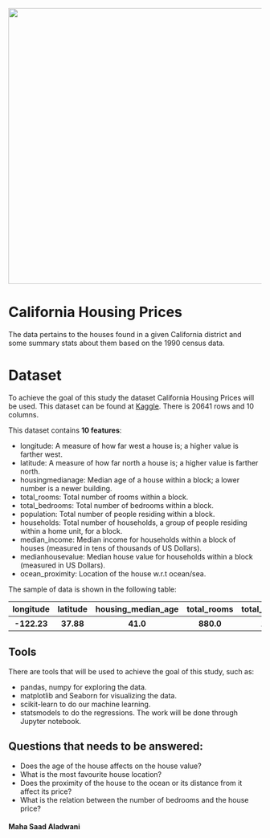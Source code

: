 
<p align="center" width="100%">
<img src="https://cdn.vox-cdn.com/thumbor/xYFIvohVOcFDFkkDpG1P4b9J5gE=/0x0:8736x5824/920x613/filters:focal(3670x2214:5066x3610):format(webp)/cdn.vox-cdn.com/uploads/chorus_image/image/56696503/shutterstock_154454792.0.0.jpeg" width="550" length="100" style="display: block; margin: 0 auto"/>
</p>

# California Housing Prices

The data pertains to the houses found in a given California district and some summary stats about them based on the 1990 census data.

# Dataset
To achieve the goal of this study the dataset California Housing Prices will be used. This dataset can be found at [Kaggle](https://www.kaggle.com/camnugent/california-housing-prices).
There is 20641 rows and 10 columns.

This dataset contains **10 features**:
- longitude: A measure of how far west a house is; a higher value is farther west.
- latitude: A measure of how far north a house is; a higher value is farther north.
- housingmedianage: Median age of a house within a block; a lower number is a newer building.
- total_rooms: Total number of rooms within a block.
- total_bedrooms: Total number of bedrooms within a block.
- population: Total number of people residing within a block.
- households: Total number of households, a group of people residing within a home unit, for a block.
- median_income: Median income for households within a block of houses (measured in tens of thousands of US Dollars).
- medianhousevalue: Median house value for households within a block (measured in US Dollars).
- ocean_proximity: Location of the house w.r.t ocean/sea.

The sample of data is shown in the following table:

<table width="100%">
 <tr>
  <th>longitude</th><th>latitude</th><th>housing_median_age</th><th>total_rooms</th><th>total_bedrooms</th><th>population</th><th>households</th><th>median_income</th><th>median_house_value</th>
 <th>ocean_proximity</th>
 <tr>
  <th>-122.23</th><th>37.88</th><th>41.0</th><th>880.0</th><th>129.0</th><th>322.0</th><th>126.0</th><th>8.3252</th><th>452600.0</th><th>NEAR BAY</th>
 </tr>
</table>

## Tools
There are tools that will be used to achieve the goal of this study, such as: 
- pandas, numpy for exploring the data.
- matplotlib and Seaborn for visualizing the data.
- scikit-learn to do our machine learning.
- statsmodels to do the regressions.
The work will be done through Jupyter notebook.

## Questions that needs to be answered:
- Does the age of the house affects on the house value?
- What is the most favourite house location?
- Does the proximity of the house to the ocean or its distance from it affect its price?
- What is the relation between the number of bedrooms and the house price?

#### Maha Saad Aladwani

